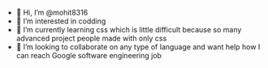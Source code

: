 - 👋 Hi, I’m @mohit8316
- 👀 I’m interested in codding
- 🌱 I’m currently learning css which is little difficult because so many advanced project people made with only css
- 💞️ I’m looking to collaborate on any type of language and want help how I can reach Google software engineering job 

<!---
mohit8316/mohit8316 is a ✨ special ✨ repository because its `README.md` (this file) appears on your GitHub profile.
You can click the Preview link to take a look at your changes.
--->
